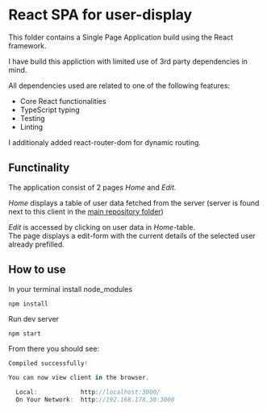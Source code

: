 # React SPA for user-display

This folder contains a Single Page Application build using the React framework.

I have build this appliction with limited use of 3rd party dependencies in mind.

All dependencies used are related to one of the following features:
* Core React functionalities
* TypeScript typing
* Testing
* Linting

I additionaly added react-router-dom for dynamic routing.

## Functinality

The application consist of 2 pages _Home_ and _Edit_.

_Home_ displays a table of user data fetched from the server (server is found next to this client in the [main repository folder](../README.md))

_Edit_ is accessed by clicking on user data in _Home_-table.   
The page displays a edit-form with the current details of the selected user already prefilled.

## How to use

In your terminal install node_modules
```
npm install
```
Run dev server
```
npm start
```
From there you should see:
```js
Compiled successfully!

You can now view client in the browser.

  Local:            http://localhost:3000/
  On Your Network:  http://192.168.178.30:3000
```